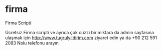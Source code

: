 # firma
Firma Scripti

Ücretsiz Firma scripti ve ayrıca çok cüzzi bir miktara da admin sayfasına ulaşmak için http://www.tugrulyildirim.com ziyaret edin ya da +90 212 591 2083 Nolu telefonu arayın
